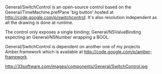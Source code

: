 General/SwitchControl is an open-source control based on the General/TimeMachine.prefPane 'big button' hosted at http://code.google.com/p/switchcontrol. It's also resolution independent as all the drawing is done at runtime.

The control only exposes a single binding; General/NSValueBinding expecting an General/NSNumber wrapping a BOOL.

General/SwitchControl is dependent on another one of my projects Amber.framework which is available at http://code.google.com/p/amber-framework.

http://33software.com/images/components/General/SwitchControl.jpg